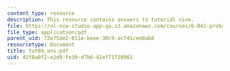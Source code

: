 ```yaml
---
content_type: resource
description: This resource contains answers to tutorial nine.
file: https://ol-ocw-studio-app-qa.s3.amazonaws.com/courses/6-041-probabilistic-systems-analysis-and-applied-probability-spring-2006/42f8a8f2e2d9fe30d7b641ef71720961_tut09_ans.pdf
file_type: application/pdf
parent_uid: 72e75de2-011e-beee-30c9-acf41ced8ab8
resourcetype: Document
title: tut09_ans.pdf
uid: 42f8a8f2-e2d9-fe30-d7b6-41ef71720961
---
```

